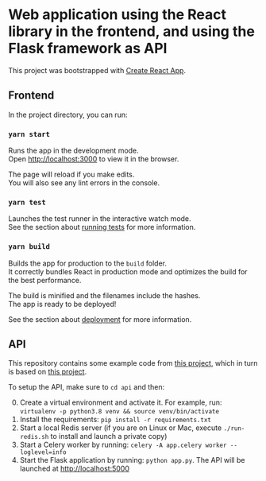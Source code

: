 # Web application using the React library in the frontend, and using the Flask framework as API

This project was bootstrapped with [Create React App](https://github.com/facebook/create-react-app).

## Frontend

In the project directory, you can run:

### `yarn start`

Runs the app in the development mode.\
Open [http://localhost:3000](http://localhost:3000) to view it in the browser.

The page will reload if you make edits.\
You will also see any lint errors in the console.

### `yarn test`

Launches the test runner in the interactive watch mode.\
See the section about [running tests](https://facebook.github.io/create-react-app/docs/running-tests) for more information.

### `yarn build`

Builds the app for production to the `build` folder.\
It correctly bundles React in production mode and optimizes the build for the best performance.

The build is minified and the filenames include the hashes.\
The app is ready to be deployed!

See the section about [deployment](https://facebook.github.io/create-react-app/docs/deployment) for more information.

## API

This repository contains some example code from [this project](https://github.com/jwhelland/flask-socketio-celery-example), which in turn is based on [this project](https://github.com/miguelgrinberg/flask-celery-example).  

To setup the API, make sure to `cd api` and then:

0. Create a virtual environment and activate it. For example, run: `virtualenv -p python3.8 venv && source venv/bin/activate`
1. Install the requirements: `pip install -r requirements.txt`
2. Start a local Redis server (if you are on Linux or Mac, execute `./run-redis.sh` to install and launch a private copy)
3. Start a Celery worker by running: `celery -A app.celery worker --loglevel=info`
4. Start the Flask application by running: `python app.py`. The API will be launched at [http://localhost:5000](http://localhost:5000)
